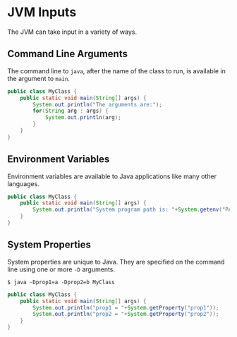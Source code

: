 # JVM Inputs

The JVM can take input in a variety of ways.

## Command Line Arguments

The command line to `java`, after the name of the class to run, is available in the argument to `main`.

```java
public class MyClass {
    public static void main(String[] args) {
        System.out.println("The arguments are:");
        for(String arg : args) {
            System.out.println(arg);
        }
    }
}
```

## Environment Variables

Environment variables are available to Java applications like many other languages.

```java
public class MyClass {
    public static void main(String[] args) {
        System.out.println("System program path is: "+System.getenv("PATH"));
    }
}
```

## System Properties

System properties are unique to Java. They are specified on the command line using one or more `-D` arguments.

```shell
$ java -Dprop1=a -Dprop2=b MyClass
```

```java
public class MyClass {
    public static void main(String[] args) {
        System.out.println("prop1 = "+System.getProperty("prop1"));
        System.out.println("prop2 = "+System.getProperty("prop2"));
    }
}
```
